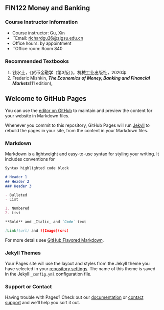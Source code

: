## FIN122 Money and Banking

### Course Instructor Information

-  Course instructor: Gu, Xin
-  ``Email: richardgu26@zjgsu.edu.cn
-  Office hours: by appointment
-  ``Office room: Room 840

### Recommended Textbooks
1. 钱水土，《货币金融学（第3版）》，机械工业出版社，2020年
2. Frederic Mishkin, **_The Economics of Money, Banking and Financial Markets_**(11 edition),



## Welcome to GitHub Pages

You can use the [editor on GitHub](https://github.com/richardgu26zh/finc3001.github.io/edit/gh-pages/index.md) to maintain and preview the content for your website in Markdown files.

Whenever you commit to this repository, GitHub Pages will run [Jekyll](https://jekyllrb.com/) to rebuild the pages in your site, from the content in your Markdown files.

### Markdown

Markdown is a lightweight and easy-to-use syntax for styling your writing. It includes conventions for

```markdown
Syntax highlighted code block

# Header 1
## Header 2
### Header 3

- Bulleted
- List

1. Numbered
2. List

**Bold** and _Italic_ and `Code` text

[Link](url) and ![Image](src)
```

For more details see [GitHub Flavored Markdown](https://guides.github.com/features/mastering-markdown/).

### Jekyll Themes

Your Pages site will use the layout and styles from the Jekyll theme you have selected in your [repository settings](https://github.com/richardgu26zh/finc3001.github.io/settings). The name of this theme is saved in the Jekyll `_config.yml` configuration file.

### Support or Contact

Having trouble with Pages? Check out our [documentation](https://docs.github.com/categories/github-pages-basics/) or [contact support](https://github.com/contact) and we’ll help you sort it out.
